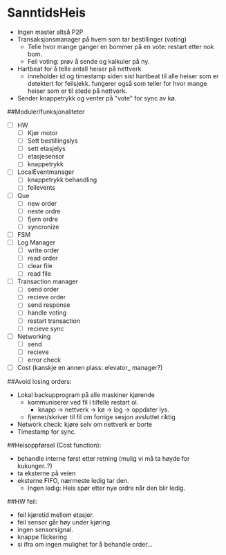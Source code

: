 # SanntidsHeis
- Ingen master altså P2P
- Transaksjonsmanager på hvem som tar bestillinger (voting)
	- Telle hvor mange ganger en bommer på en vote: restart etter nok bom.
	- Feil voting: prøv å sende og kalkuler på ny.
- Hartbeat for å telle antall heiser på nettverk
	- inneholder id og timestamp siden sist hartbeat til alle heiser som er detektert for feilsjekk. fungerer også som teller for hvor mange heiser som er til stede på nettverk.
- Sender knappetrykk og venter på "vote" for sync av kø.

##Moduler/funksjonaliteter
- [ ] HW
	- [ ] Kjør motor
	- [ ] Sett bestillingslys
	- [ ] sett etasjelys
	- [ ] etasjesensor
	- [ ] knappetrykk
- [ ] LocalEventmanager
	- [ ] knappetrykk behandling
	- [ ] feilevents
- [ ] Que
	- [ ] new order
	- [ ] neste ordre
	- [ ] fjern ordre
	- [ ] syncronize
- [ ] FSM
- [ ] Log Manager
	- [ ] write order
	- [ ] read order
	- [ ] clear file
	- [ ] read file
- [ ] Transaction manager
	- [ ] send order
	- [ ] recieve order
	- [ ] send response
	- [ ] handle voting
	- [ ] restart transaction
	- [ ] recieve sync
- [ ] Networking
	- [ ] send
	- [ ] recieve
	- [ ] error check
- [ ] Cost (kanskje en annen plass: elevator_ manager?)

##Avoid losing orders:
- Lokal backupprogram på alle maskiner kjørende
	- kommuniserer ved fil i tilfelle restart ol.
		- knapp -> nettverk -> kø -> log -> oppdater lys.
	- fjerner/skriver til fil om forrige sesjon avsluttet riktig
- Network check: kjøre selv om nettverk er borte
- Timestamp for sync.

##Heisoppførsel (Cost function):
- behandle interne først etter retning (mulig vi må ta høyde for kukunger..?)
- ta eksterne på veien
- eksterne FIFO, nærmeste ledig tar den.
	- Ingen ledig: Heis spør etter nye ordre når den blir ledig.

##HW feil:
- feil kjøretid mellom etasjer.
- feil sensor går høy under kjøring.
- ingen sensorsignal.
- knappe flickering
- si ifra om ingen mulighet for å behandle order...


